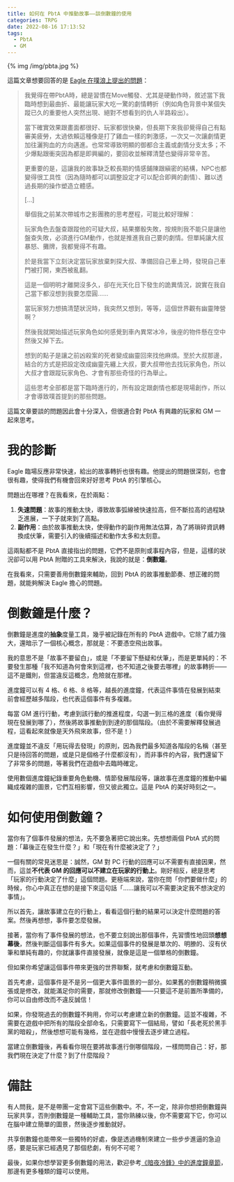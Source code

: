 ```yaml
---
title: 如何在 PbtA 中推動故事——談倒數鐘的使用
categories: TRPG
date: 2022-08-16 17:13:52
tags:
  - PbtA
  - GM
---
```


{% img /img/pbta.jpg %}

這篇文章想要回答的是 [Eagle 在噗浪上提出的問題](https://www.plurk.com/p/oybgqp)：

> 我覺得在帶PbtA時，總是習慣在Move觸發、尤其是硬動作時，敘述當下我臨時想到最曲折、最能讓玩家大吃一驚的劇情轉折（例如角色背景中某個失蹤已久的重要他人突然出現、絕對不想看到的仇人半路殺出）。
> 
> 當下確實效果跟畫面都很好、玩家都很快樂，但長期下來我卻覺得自己有點審美疲勞，太過依賴這種像是打了雞血一樣的刺激感，一次又一次讓劇情更加往灑狗血的方向邁進。也常常導致明顯的御都合主義或劇情分支太多；不少爆點跟衝突因為都是即興編的，要回收並解釋清楚也變得非常辛苦。
> 
> 更重要的是，這讓我的故事缺乏較長期的情感鋪陳跟縝密的結構，NPC也都變得很工具性（因為隨時都可以調整設定才可以配合即興的劇情）、難以透過長期的操作塑造立體感。
> 
> \[...\]
> 
> 舉個我之前某次帶城市之影團務的思考歷程，可能比較好理解：
> 
> 玩家角色去盤查跟蹤他的可疑大叔，結果擲骰失敗，按規則我不能只是讓他盤查失敗，必須進行GM動作，也就是推進我自己要的劇情。但單純讓大叔暴怒、攤牌，我都覺得不有趣。
> 
> 於是我當下立刻決定當玩家放棄刺探大叔、準備回自己車上時，發現自己車門被打開，東西被亂翻。
> 
> 這是一個明明才離開沒多久，卻在光天化日下發生的詭異情況，說實在我自己當下都沒想到我要怎麼圓……
> 
> 當玩家努力想搞清楚狀況時，我突然又想到，等等，這個世界觀有幽靈陣營啊？
> 
> 然後我就開始描述玩家角色如何感覺到車內異常冰冷，後座的物件懸在空中然後又掉下去。
> 
> 想到的點子是讓之前凶殺案的死者變成幽靈回來找他麻煩。至於大叔那邊，結合的方式是把設定改成幽靈先纏上大叔，要大叔帶他去找玩家角色，所以大叔才會跟蹤玩家角色、才會有那些奇怪的行為舉止。
> 
> 這些思考全部都是當下臨時進行的，所有設定跟劇情也都是現場創作，所以才會導致噗首提到的那些問題。

這篇文章要談的問題因此會十分深入，但很適合對 PbtA 有興趣的玩家和 GM 一起來思考。

<!--more-->

# 我的診斷

Eagle 臨場反應非常快速，給出的故事轉折也很有趣。他提出的問題很深刻，也會很有趣，使得我們有機會回來好好思考 PbtA 的引擎核心。

問題出在哪裡？在我看來，在於兩點：

1. **失速問題**：故事的推動太快，導致故事弧線被快速拉高，但不斷拉高的過程缺乏進展，一下子就來到了高點。
2. **副作用**：由於故事推動太快，使得動作的副作用無法估算，為了將瑣碎資訊轉換成伏筆，需要引入的後續描述和動作太多和太刻意。

這兩點都不是 PbtA 直接指出的問題，它們不是原則或事程內容，但是，這樣的狀況卻可以用 PbtA 附贈的工具來解決，我說的就是：**倒數鐘**。

在我看來，只需要善用倒數鐘來輔助，回到 PbtA 的故事推動節奏、想正確的問題，就能夠解決 Eagle 擔心的問題。

# 倒數鐘是什麼？

倒數鐘是進度的**抽象**度量工具，幾乎被記錄在所有的 PbtA 遊戲中。它除了威力強大，還暗示了一個核心概念，那就是：不要憑空飛出故事。

我的意思不是「故事不要留白」，或是「不要留下懸疑和伏筆」，而是更單純的：不要發生那種「我不知道為何會來到這裡，也不知道之後要去哪裡」的故事轉折——這不是鐵則，但當違反這概念，危險就在那裡。

進度鐘可以有 4 格、6 格、8 格等，越長的進度鐘，代表這件事情在發展到結束前會經歷越多階段，也代表這個事件有多複雜。

每當 GM 進行行動，考慮到該行動的推進程度，勾選一到三格的進度（看你覺得現在發展到哪了），然後將故事推動到到達的那個階段。（由於不需要解釋發展過程，這看起來就像是天外飛來故事，但不是！）

進度鐘並不違反「用玩得去發現」的原則，因為我們最多知道各階段的名稱（甚至只是待回答的問題，或是只是個格子什麼都沒有），而非事件的內容，我們還留下了非常多的問題，等著我們在遊戲中去臨時確定。

使用數個進度鐘紀錄重要角色動機、情節發展階段等，讓故事在進度鐘的推動中編織成複雜的圖景，它們互相影響，但又彼此獨立。這是 PbtA 的美好時刻之一。

# 如何使用倒數鐘？

當你有了個事件發展的想法，先不要急著把它說出來。先想想兩個 PbtA 式的問題：「幕後正在發生什麼？」和「現在有什麼被決定了？」

一個有關的常見迷思是：誠然，GM 對 PC 行動的回應可以不需要有直接因果，然而，這並**不代表 GM 的回應可以不建立在玩家的行動上**。剛好相反，總是思考「玩家的行動決定了什麼」這個問題。更極端來說，當你在問「你們要做什麼」的時候，你心中真正在想的是接下來這句話「……讓我可以不需要決定我不想決定的事情」。

所以首先，讓故事建立在的行動上，看看這個行動的結果可以決定什麼問題的答案。然後再想想，事件要怎麼發展。

接著，當你有了事件發展的想法，也不要立刻說出那個事件，先習慣性地回頭**想想幕後**，然後判斷這個事件有多大。如果這個事件的發展是單次的、明膫的、沒有伏筆和單純有趣的，你就讓事件直接發展，就像是這是一個單格的倒數鐘。

但如果你希望讓這個事件帶來更強的世界聯繫，就考慮和倒數鐘互動。

首先考慮，這個事件是不是另一個更大事件圖景的一部分。如果舊的倒數鐘稍微擴張或是修改，就能滿足你的需要，那就修改倒數鐘——只要這不是前置所準備的，你可以自由修改而不違反誠信！

如果，你發現過去的倒數鐘不夠用，你可以考慮建立新的倒數鐘。這並不複雜，不需要在遊戲中把所有的階段全部命名，只需要寫下一個結局，譬如「長老死於黑手黨的暗殺」，然後想想可能有幾格，並在遊戲中慢慢去逐步建立過程。

當建立倒數鐘後，再看看你現在要將故事進行倒哪個階段，一樣問問自己：好，那我們現在決定了什麼？到了什麼階段？

# 備註

有人問我，是不是帶團一定會寫下這些倒數中。不，不一定，除非你想把倒數鐘與玩家共享，否則倒數鐘是一種輔助工具，當你熟練以後，你不需要寫下它，你可以在腦中建立簡單的圖景，然後逐步推動就好。

共享倒數鐘也能帶來一些獨特的好處，像是透過機制來建立一些步步進逼的急迫感，要是玩家已經遇見了那個悲劇，有何不可呢？

最後，如果你想學習更多倒數鐘的用法，歡迎參考[《暗夜冷鋒》中的進度鐘章節](https://wayneh.tw/BitD/1-basic/04-index)，那邊有更多種類的鐘可以使用。
